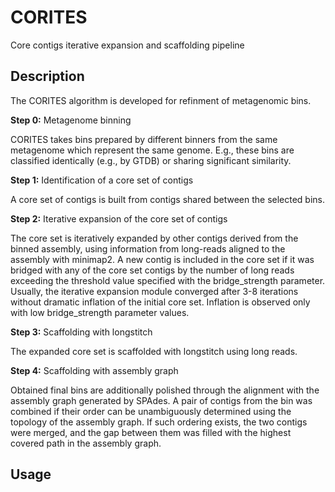 # CORITES
 Core contigs iterative expansion and scaffolding pipeline
 
## Description 
The CORITES algorithm is developed for refinment of metagenomic bins. 

**Step 0:** Metagenome binning

CORITES takes bins prepared by different binners from the same metagenome which represent the same genome.
E.g., these bins are classified identically (e.g., by GTDB) or sharing significant similarity.

**Step 1:** Identification of a core set of contigs

A core set of contigs is built from contigs shared between the selected bins. 

**Step 2:** Iterative expansion of the core set of contigs

The core set is iteratively expanded by other contigs derived from the binned assembly, using information from long-reads aligned to the assembly with minimap2. 
A new contig is included in the core set if it was bridged with any of the core set contigs by the number of long reads exceeding the threshold value specified with the bridge_strength parameter. 
Usually, the iterative expansion module converged after 3-8 iterations without dramatic inflation of the initial core set. Inflation is observed only with low bridge_strength parameter values. 

**Step 3:** Scaffolding with longstitch

The expanded core set is scaffolded with longstitch using long reads. 

**Step 4:** Scaffolding with assembly graph

Obtained final bins are additionally polished through the alignment with the assembly graph generated by SPAdes. 
A pair of contigs from the bin was combined if their order can be unambiguously determined using the topology of the assembly graph. 
If such ordering exists, the two contigs were merged, and the gap between them was filled with the highest covered path in the assembly graph.


## Usage

